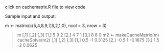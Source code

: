 click on cachematrix.R file to view code



Sample input and output:

 m <- matrix(c(5,4,8,9,7,8,2,1,0), ncol = 3, nrow = 3)
> m
     [,1] [,2] [,3]
[1,]    5    9    2
[2,]    4    7    1
[3,]    8    8    0
> m2 <- makeCacheMatrix(m)
> cacheSolve(m2)
     [,1] [,2]    [,3]
[1,]  0.5   -1  0.3125
[2,] -0.5    1 -0.1875
[3,]  1.5   -2  0.0625
